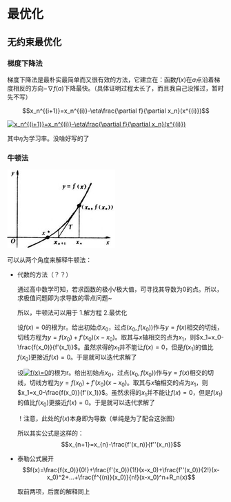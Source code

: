 # 最优化

## 无约束最优化

### 梯度下降法

梯度下降法是最朴实最简单而又很有效的方法，它建立在：函数$f(x)$在$a$点沿着梯度相反的方向$-\nabla  f(a)$下降最快。（具体证明过程太长了，而且我自己没推过，暂时先不写）

$$x_n^{(i+1)}=x_n^{(i)}-\eta\frac{\partial f}{\partial x_n}(x^{(i)})$$

<a href="https://www.codecogs.com/eqnedit.php?latex=x_n^{(i&plus;1)}=x_n^{(i)}-\eta\frac{\partial&space;f}{\partial&space;x_n}(x^{(i)})" target="_blank"><img src="https://latex.codecogs.com/gif.latex?x_n^{(i&plus;1)}=x_n^{(i)}-\eta\frac{\partial&space;f}{\partial&space;x_n}(x^{(i)})" title="x_n^{(i+1)}=x_n^{(i)}-\eta\frac{\partial f}{\partial x_n}(x^{(i)})" /></a>

其中$\eta$为学习率。没啥好写的了

### 牛顿法
![](./imgs/1.jpg)

可以从两个角度来解释牛顿法：

- 代数的方法（？？）
    
    通过高中数学可知，若求函数的极小/极大值，可寻找其导数为0的点。所以，求极值问题即为求导数的零点问题~

    所以，牛顿法可以用于 1.解方程 2.最优化
    
    设$f(x)=0$的根为r。给出初始点$x_0$，过点$(x_0,f(x_0))$作与$y=f(x)$相交的切线，切线方程为$y=f(x_0)+f'(x_0)(x-x_0)$。取其与$x$轴相交的点为$x_1$，则$x_1=x_0-\frac{f(x_0)}{f'(x_1)}$。虽然求得的$x_1$并不能让$f(x)=0$，但是$f(x_1)$的值比$f(x_0)$更接近$f(x)=0$。于是就可以迭代求解了

    设<a href="https://www.codecogs.com/eqnedit.php?latex=f(x)=0" target="_blank"><img src="https://latex.codecogs.com/gif.latex?f(x)=0" title="f(x)=0" /></a>的根为r。给出初始点$x_0$，过点$(x_0,f(x_0))$作与$y=f(x)$相交的切线，切线方程为$y=f(x_0)+f'(x_0)(x-x_0)$。取其与$x$轴相交的点为$x_1$，则$x_1=x_0-\frac{f(x_0)}{f'(x_1)}$。虽然求得的$x_1$并不能让$f(x)=0$，但是$f(x_1)$的值比$f(x_0)$更接近$f(x)=0$。于是就可以迭代求解了

    ！注意，此处的$f(x)$本身即为导数（单纯是为了配合这张图）

    所以其实公式是这样的：
    $$x_{n+1}=x_{n}-\frac{f'(x_n)}{f''(x_n)}$$

- 泰勒公式展开
    $$f(x)=\frac{f(x_0)}{0!}+\frac{f'(x_0)}{1!}(x-x_0)+\frac{f''(x_0)}{2!}(x-x_0)^2+...+\frac{f^{(n)}(x_0)}{n!}(x-x_0)^n+R_n(x)$$

    取前两项，后面的解释同上
